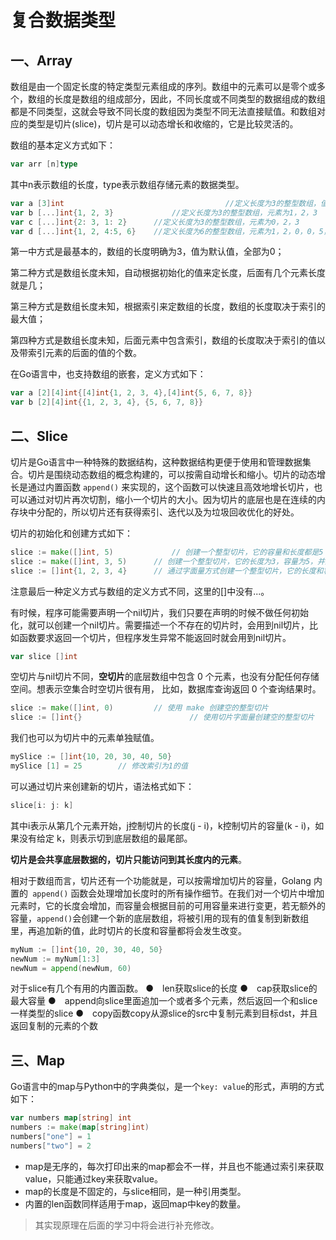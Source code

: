 # 复合数据类型




<extoc></extoc>

## 一、Array

数组是由一个固定长度的特定类型元素组成的序列。数组中的元素可以是零个或多个，数组的长度是数组的组成部分，因此，不同长度或不同类型的数据组成的数组都是不同类型，这就会导致不同长度的数组因为类型不同无法直接赋值。和数组对应的类型是切片(slice)，切片是可以动态增长和收缩的，它是比较灵活的。

数组的基本定义方式如下：

```go
var arr [n]type
```

其中n表示数组的长度，type表示数组存储元素的数据类型。

```go
var a [3]int									//定义长度为3的整型数组，值全部为0
var b [...]int{1, 2, 3}				//定义长度为3的整型数组，元素为1，2，3
var c [...]int{2: 3, 1: 2}		//定义长度为3的整型数组，元素为0，2，3
var d [...]int{1, 2, 4:5, 6}	//定义长度为6的整型数组，元素为1，2，0，0，5，6
```

第一中方式是最基本的，数组的长度明确为3，值为默认值，全部为0；

第二种方式是数组长度未知，自动根据初始化的值来定长度，后面有几个元素长度就是几；

第三种方式是数组长度未知，根据索引来定数组的长度，数组的长度取决于索引的最大值；

第四种方式是数组长度未知，后面元素中包含索引，数组的长度取决于索引的值以及带索引元素的后面的值的个数。

在Go语言中，也支持数组的嵌套，定义方式如下：

```go
var a [2][4]int{[4]int{1, 2, 3, 4},[4]int{5, 6, 7, 8}}
var b [2][4]int{{1, 2, 3, 4}, {5, 6, 7, 8}}
```

## 二、Slice

切片是Go语言中一种特殊的数据结构，这种数据结构更便于使用和管理数据集合。切片是围绕动态数组的概念构建的，可以按需自动增长和缩小。切片的动态增长是通过内置函数 `append()` 来实现的，这个函数可以快速且高效地增长切片，也可以通过对切片再次切割，缩小一个切片的大小。因为切片的底层也是在连续的内存块中分配的，所以切片还有获得索引、迭代以及为垃圾回收优化的好处。

切片的初始化和创建方式如下：

```go
slice := make([]int, 5)				// 创建一个整型切片，它的容量和长度都是5
slice := make([]int, 3, 5)		// 创建一个整型切片，它的长度为3，容量为5，并且不允许长度大于容量。
slice := []int{1, 2, 3, 4}		// 通过字面量方式创建一个整型切片，它的长度和容量都是4
```

注意最后一种定义方式与数组的定义方式不同，这里的[]中没有...。

有时候，程序可能需要声明一个nil切片，我们只要在声明的时候不做任何初始化，就可以创建一个nil切片。需要描述一个不存在的切片时，会用到nil切片，比如函数要求返回一个切片，但程序发生异常不能返回时就会用到nil切片。

```go
var slice []int
```

空切片与nil切片不同，**空切片**的底层数组中包含 0 个元素，也没有分配任何存储空间。想表示空集合时空切片很有用，
比如，数据库查询返回 0 个查询结果时。

```go
slice := make([]int, 0)			// 使用 make 创建空的整型切片
slice := []int{}						// 使用切片字面量创建空的整型切片
```

我们也可以为切片中的元素单独赋值。

```go
mySlice := []int{10, 20, 30, 40, 50}
mySlice [1] = 25		// 修改索引为1的值
```

可以通过切片来创建新的切片，语法格式如下：

```go
slice[i: j: k]
```

其中i表示从第几个元素开始，j控制切片的长度(j - i)，k控制切片的容量(k - i)，如果没有给定 k，则表示切到底层数组的最尾部。

**切片是会共享底层数据的，切片只能访问到其长度内的元素**。

相对于数组而言，切片还有一个功能就是，可以按需增加切片的容量，Golang 内置的` append()` 函数会处理增加长度时的所有操作细节。在我们对一个切片中增加元素时，它的长度会增加，而容量会根据目前的可用容量来进行变更，若无额外的容量，`append()`会创建一个新的底层数组，将被引用的现有的值复制到新数组里，再追加新的值，此时切片的长度和容量都将会发生改变。

```go
myNum := []int{10, 20, 30, 40, 50}
newNum := myNum[1:3]
newNum = append(newNum, 60)
```

对于slice有几个有用的内置函数。
●　len获取slice的长度
●　cap获取slice的最大容量
●　append向slice里面追加一个或者多个元素，然后返回一个和slice一样类型的slice
●　copy函数copy从源slice的src中复制元素到目标dst，并且返回复制的元素的个数

## 三、Map

Go语言中的map与Python中的字典类似，是一个`key: value`的形式，声明的方式如下：

```go
var numbers map[string] int
numbers := make(map[string]int)
numbers["one"] = 1
numbers["two"] = 2
```

- map是无序的，每次打印出来的map都会不一样，并且也不能通过索引来获取value，只能通过key来获取value。
- map的长度是不固定的，与slice相同，是一种引用类型。
- 内置的len函数同样适用于map，返回map中key的数量。

> 其实现原理在后面的学习中将会进行补充修改。











